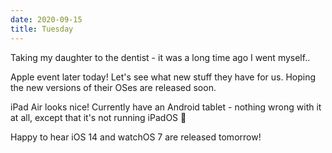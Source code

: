 ```yaml
---
date: 2020-09-15
title: Tuesday
---
```


Taking my daughter to the dentist - it was a long time ago I went myself..

Apple event later today! Let's see what new stuff they have for us. Hoping the new versions of their OSes are released soon.

iPad Air looks nice! Currently have an Android tablet - nothing wrong with it at all, except that it's not running iPadOS 🙈

Happy to hear iOS 14 and watchOS 7 are released tomorrow!
